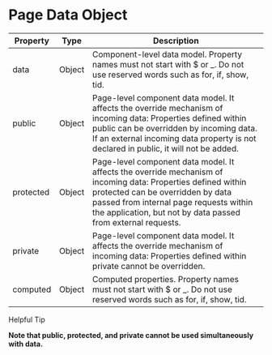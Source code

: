 <!-- 源地址: https://iot.mi.com/vela/quickapp/en/guide/framework/script/page-data.html -->

# Page Data Object

Property | Type | Description  
---|:---:|---  
data | Object | Component-level data model. Property names must not start with $ or _. Do not use reserved words such as for, if, show, tid.  
public | Object | Page-level component data model. It affects the override mechanism of incoming data: Properties defined within public can be overridden by incoming data. If an external incoming data property is not declared in public, it will not be added.  
protected | Object | Page-level component data model. It affects the override mechanism of incoming data: Properties defined within protected can be overridden by data passed from internal page requests within the application, but not by data passed from external requests.  
private | Object | Page-level component data model. It affects the override mechanism of incoming data: Properties defined within private cannot be overridden.  
computed | Object | Computed properties. Property names must not start with $ or _. Do not use reserved words such as for, if, show, tid.  
  
Helpful Tip

**Note that public, protected, and private cannot be used simultaneously with data.**
